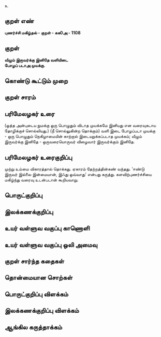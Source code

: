 உ

## குறள் எண் 

**புணர்ச்சி மகிழ்தல் - குறள் - கக0அ - 1108**

## குறள் 

**வீழும் இருவர்க்கு இனிதே வளியிடை  
போழப் படாஅ முயக்கு.** 

## கொண்டு கூட்டும் முறை


## குறள் சாரம் 


## பரிமேலழகர் உரை

(ஒத்த அன்புடைய நுமக்கு ஒரு பொழுதும் விடாத முயக்கமே இனியது என வரைவுகடாய தோழிக்குச் சொல்லியது.) (நீ சொல்லுகின்ற தொக்கும்) வளி இடை போழப்படா முயக்கு - ஒரு பொழுதும் நெகிழாமையின் காற்றால் இடையறுக்கப்படாத முயக்கம்; வீழும் இருவர்க்கு இனிதே - ஒருவரையொருவர் விழைவார் இருவர்க்கும் இனிதே.

## பரிமேலழகர் உரைகுறிப்பு   

முற்று உம்மை விகாரத்தால் தொக்கது. ஏகாரம் தேற்றத்தின்கண் வந்தது. 'ஈண்டு இருவர் இல்லை இன்மையான், இஃது ஒவ்வாது' என்பது கருத்து. களவிற்புணர்ச்சியை மகிழ்ந்து வரைவு உடன்படான் கூறியவாறு.

## பொருட்குறிப்பு 


## இலக்கணக்குறிப்பு  


## உயர் வள்ளுவ வகுப்பு காணொளி


## உயர் வள்ளுவ வகுப்பு ஒலி அமைவு 

 
## குறள் சார்ந்த கதைகள் 


## தொன்மையான சொற்கள்


## பொருட்குறிப்பு விளக்கம்


## இலக்கணக்குறிப்பு விளக்கம்


## ஆங்கில கருத்தாக்கம் 


